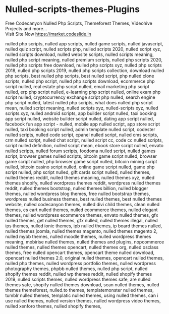 # Nulled-scripts-themes-Plugins
Free Codecanyon Nulled Php Scripts, Themeforest Themes, Videohive Projects and more...<br>
Visit Site Now https://market.codeslide.in

nulled php scripts,
nulled app scripts,
nulled game scripts,
nulled javascript,
nulled quiz script,
nulled scripts php,
nulled scripts 2020,
nulled script xyz,
nulled scripts download,
nulled website scripts,
nulled scripts meaning,
nulled php script meaning,
nulled premium scripts,
nulled php scripts 2020,
nulled php scripts free download,
nulled php scripts xyz,
nulled php scripts 2018,
nulled php scripts 2019,
nulled php scripts collection,
download nulled php scripts,
best nulled php scripts,
best nulled script,
php nulled clone scripts,
nulled php script,
nulled php scripts download,
ecommerce php script nulled,
real estate php script nulled,
email marketing php script nulled,
erp php script nulled,
e-learning php script nulled,
online exam php script nulled,
cryptocurrency exchange script php nulled,
search engine php script nulled,
latest nulled php scripts,
what does nulled php script mean,
nulled script meaning,
nulled scripts xyz,
nulled-scripts xyz,
nulled scripts.xyz,
nulled android scripts,
app builder script nulled,
taxi booking app script nulled,
website builder script nulled,
dating app script nulled,
facebook fun app script - nulled,
mobile app nulled script,
app store script nulled,
taxi booking script nulled,
admin template nulled script,
codester nulled scripts,
nulled code script,
cpanel nulled script,
nulled cms scripts,
crm nulled script,
nulled chat script,
nulled script cc,
code cc nulled scripts,
script nulled definition,
nulled script mean,
ebook store script nulled,
envato nulled scripts,
nulled forum scripts,
foodoma nulled script,
nulled games script,
browser games nulled scripts,
bitcoin game script nulled,
browser game script nulled,
php browser game script nulled,
bitcoin mining script nulled,
bitcoin casino script nulled,
online game script nulled,
game php script nulled,
php script nulled,
gift cards script nulled,
nulled themes,
nulled themes reddit,
nulled themes meaning,
nulled themes xyz,
nulled themes shopify,
nulled wordpress themes reddit,
wordpress nulled themes reddit,
nulled themes bootstrap,
nulled themes billion,
nulled blogger themes,
nulled wordpress blog themes,
free nulled bootstrap themes,
wordpress nulled business themes,
best nulled themes,
best nulled themes website,
nulled codecanyon themes,
nulled divi child themes,
clean nulled themes,
cs cart nulled themes,
nulled ecommerce themes,
nulled elegant themes,
nulled wordpress ecommerce themes,
envato nulled themes,
gfx nulled themes,
get nulled themes,
gfx nulled,
nulled themes illegal,
nulled ips themes,
nulled ionic themes,
ipb nulled themes,
ip board themes nulled,
nulled themes joomla,
nulled themes magento,
nulled themes magento 2,
nulled mybb themes,
nulled moodle themes,
nulled wordpress themes meaning,
mobirise nulled themes,
nulled themes and plugins,
nopcommerce nulled themes,
nulled themes opencart,
nulled themes org,
nulled osclass themes,
free nulled opencart themes,
opencart theme nulled download,
opencart nulled themes 2.0,
original nulled themes,
opencart nulled themes,
nulled php themes,
nulled wordpress portfolio themes,
nulled wordpress photography themes,
phpbb nulled themes,
nulled php script,
nulled shopify themes reddit,
nulled wp themes reddit,
nulled shopify themes 2019,
nulled scripts themes,
nulled wordpress themes safe,
are nulled themes safe,
shopify nulled themes download,
scan nulled themes,
nulled themes themeforest,
nulled.to themes,
templatemonster nulled themes,
tumblr nulled themes,
templatic nulled themes,
using nulled themes,
can i use nulled themes,
nulled version themes,
nulled wordpress video themes,
nulled xenforo themes,
nulled shopify themes,

